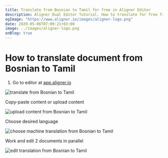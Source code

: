 ```yaml
---
title: Translate from Bosnian to Tamil for free in Aligner Editor
description: Aligner Dual Editor Tutorial. How to translate for free from Bosnian to Tamil. Aligner is multilingual document management platform. 
ogImage: "https://www.aligner.io/images/aligner-logo.png"
date: 2020-05-06T07:09:21+03:00
image: ../images/aligner-logo.png
onBlog: true
---
```


# How to translate document from Bosnian to Tamil

1. Go to editor at [app.aligner.io](https://app.aligner.io "Aligner App web page")

![translate from Bosnian to Tamil](../aligner-blank-editor.png "translate from Bosnian to Tamil")

Copy-paste content or upload content

![upload content from Bosnian to Tamil](../aligner-uploaded-document.png "upload content from Bosnian to Tamil")

Choose desired language

![choose machine translation from Bosnian to Tamil](../aligner-language-dropdown.png "choose machine translation from Bosnian to Tamil")

Work and edit 2 documents in parallel

![edit translation from Bosnian to Tamil](../aligner-double-sitded-editor.png "edit translation from Bosnian to Tamil")

